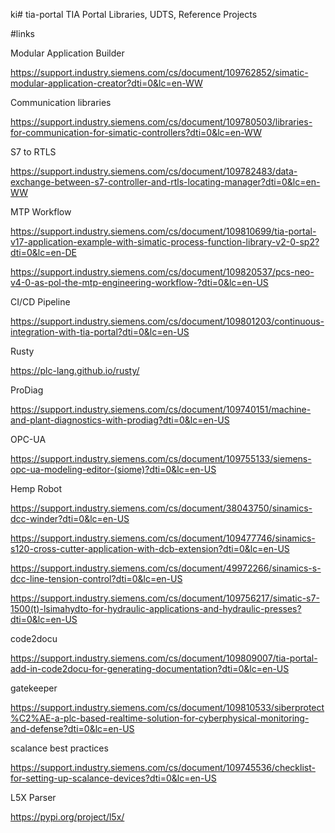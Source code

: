 ki# tia-portal
TIA Portal Libraries, UDTS, Reference Projects

#links

Modular Application Builder

https://support.industry.siemens.com/cs/document/109762852/simatic-modular-application-creator?dti=0&lc=en-WW


Communication libraries

https://support.industry.siemens.com/cs/document/109780503/libraries-for-communication-for-simatic-controllers?dti=0&lc=en-WW


S7 to RTLS

https://support.industry.siemens.com/cs/document/109782483/data-exchange-between-s7-controller-and-rtls-locating-manager?dti=0&lc=en-WW

MTP Workflow

https://support.industry.siemens.com/cs/document/109810699/tia-portal-v17-application-example-with-simatic-process-function-library-v2-0-sp2?dti=0&lc=en-DE

https://support.industry.siemens.com/cs/document/109820537/pcs-neo-v4-0-as-pol-the-mtp-engineering-workflow-?dti=0&lc=en-US

CI/CD Pipeline

https://support.industry.siemens.com/cs/document/109801203/continuous-integration-with-tia-portal?dti=0&lc=en-US

Rusty

https://plc-lang.github.io/rusty/


ProDiag

https://support.industry.siemens.com/cs/document/109740151/machine-and-plant-diagnostics-with-prodiag?dti=0&lc=en-US

OPC-UA

https://support.industry.siemens.com/cs/document/109755133/siemens-opc-ua-modeling-editor-(siome)?dti=0&lc=en-US

Hemp Robot 


https://support.industry.siemens.com/cs/document/38043750/sinamics-dcc-winder?dti=0&lc=en-US

https://support.industry.siemens.com/cs/document/109477746/sinamics-s120-cross-cutter-application-with-dcb-extension?dti=0&lc=en-US

https://support.industry.siemens.com/cs/document/49972266/sinamics-s-dcc-line-tension-control?dti=0&lc=en-US

https://support.industry.siemens.com/cs/document/109756217/simatic-s7-1500(t)-lsimahydto-for-hydraulic-applications-and-hydraulic-presses?dti=0&lc=en-US

code2docu

https://support.industry.siemens.com/cs/document/109809007/tia-portal-add-in-code2docu-for-generating-documentation?dti=0&lc=en-US

gatekeeper

https://support.industry.siemens.com/cs/document/109810533/siberprotect%C2%AE-a-plc-based-realtime-solution-for-cyberphysical-monitoring-and-defense?dti=0&lc=en-US

scalance best practices

https://support.industry.siemens.com/cs/document/109745536/checklist-for-setting-up-scalance-devices?dti=0&lc=en-US

L5X Parser

https://pypi.org/project/l5x/
